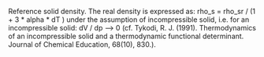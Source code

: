 Reference solid density. The real density is expressed as: rho_s = rho_sr / (1 + 3 * alpha * dT ) under the assumption of incompressible solid, i.e. for an incompressible solid: dV / dp --> 0 (cf. Tykodi, R. J. (1991). Thermodynamics of an incompressible solid and a thermodynamic functional determinant. Journal of Chemical Education, 68(10), 830.).
